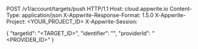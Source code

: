 POST /v1/account/targets/push HTTP/1.1
Host: cloud.appwrite.io
Content-Type: application/json
X-Appwrite-Response-Format: 1.5.0
X-Appwrite-Project: &lt;YOUR_PROJECT_ID&gt;
X-Appwrite-Session: 

{
  "targetId": "<TARGET_ID>",
  "identifier": "<IDENTIFIER>",
  "providerId": "<PROVIDER_ID>"
}
